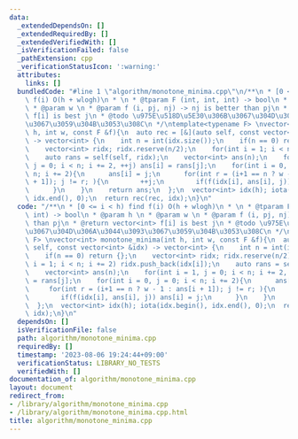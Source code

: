 ```yaml
---
data:
  _extendedDependsOn: []
  _extendedRequiredBy: []
  _extendedVerifiedWith: []
  _isVerificationFailed: false
  _pathExtension: cpp
  _verificationStatusIcon: ':warning:'
  attributes:
    links: []
  bundledCode: "#line 1 \"algorithm/monotone_minima.cpp\"\n/**\n * [0 <= i < h) find\
    \ f(i) O(h + wlogh)\n * \n * @tparam F (int, int, int) -> bool\n * @param h \n\
    \ * @param w \n * @param f (i, pj, nj) -> nj is better than pj\n * @return vector<int>\
    \ f[i] is best j\n * @todo \u975E\u518D\u5E30\u306B\u3067\u304D\u306A\u3044\u3093\
    \u3067\u3059\u304B\u3053\u308C\n */\ntemplate<typename F> \nvector<int> monotone_minima(int\
    \ h, int w, const F &f){\n  auto rec = [&](auto self, const vector<int> &idx)\
    \ -> vector<int> {\n    int n = int(idx.size());\n    if(n == 0) return {};\n\
    \    vector<int> ridx; ridx.reserve(n/2);\n    for(int i = 1; i < n; i += 2) ridx.push_back(idx[i]);\n\
    \    auto rans = self(self, ridx);\n    vector<int> ans(n);\n    for(int i = 1,\
    \ j = 0; i < n; i += 2, ++j) ans[i] = rans[j];\n    for(int i = 0, j = 0; i <\
    \ n; i += 2){\n      ans[i] = j;\n      for(int r = (i+1 == n ? w - 1 : ans[i\
    \ + 1]); j != r; ){\n        ++j;\n        if(f(idx[i], ans[i], j)) ans[i] = j;\n\
    \      }\n    }\n    return ans;\n  };\n  vector<int> idx(h); iota(idx.begin(),\
    \ idx.end(), 0);\n  return rec(rec, idx);\n}\n"
  code: "/**\n * [0 <= i < h) find f(i) O(h + wlogh)\n * \n * @tparam F (int, int,\
    \ int) -> bool\n * @param h \n * @param w \n * @param f (i, pj, nj) -> nj is better\
    \ than pj\n * @return vector<int> f[i] is best j\n * @todo \u975E\u518D\u5E30\u306B\
    \u3067\u304D\u306A\u3044\u3093\u3067\u3059\u304B\u3053\u308C\n */\ntemplate<typename\
    \ F> \nvector<int> monotone_minima(int h, int w, const F &f){\n  auto rec = [&](auto\
    \ self, const vector<int> &idx) -> vector<int> {\n    int n = int(idx.size());\n\
    \    if(n == 0) return {};\n    vector<int> ridx; ridx.reserve(n/2);\n    for(int\
    \ i = 1; i < n; i += 2) ridx.push_back(idx[i]);\n    auto rans = self(self, ridx);\n\
    \    vector<int> ans(n);\n    for(int i = 1, j = 0; i < n; i += 2, ++j) ans[i]\
    \ = rans[j];\n    for(int i = 0, j = 0; i < n; i += 2){\n      ans[i] = j;\n \
    \     for(int r = (i+1 == n ? w - 1 : ans[i + 1]); j != r; ){\n        ++j;\n\
    \        if(f(idx[i], ans[i], j)) ans[i] = j;\n      }\n    }\n    return ans;\n\
    \  };\n  vector<int> idx(h); iota(idx.begin(), idx.end(), 0);\n  return rec(rec,\
    \ idx);\n}\n"
  dependsOn: []
  isVerificationFile: false
  path: algorithm/monotone_minima.cpp
  requiredBy: []
  timestamp: '2023-08-06 19:24:44+09:00'
  verificationStatus: LIBRARY_NO_TESTS
  verifiedWith: []
documentation_of: algorithm/monotone_minima.cpp
layout: document
redirect_from:
- /library/algorithm/monotone_minima.cpp
- /library/algorithm/monotone_minima.cpp.html
title: algorithm/monotone_minima.cpp
---
```

